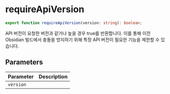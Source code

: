 # requireApiVersion

```ts
export function requireApiVersion(version: string): boolean;
```

API 버전이 요청한 버전과 같거나 높을 경우 true를 반환합니다.
이를 통해 이전 Obsidian 빌드에서 충돌을 방지하기 위해 특정 API 버전이 필요한 기능을 제한할 수 있습니다.

## Parameters

| Parameter | Description |
| --------- | ----------- |
| `version` |             |
